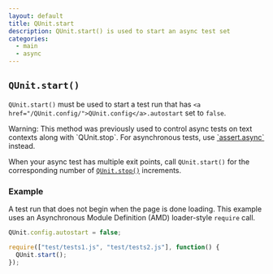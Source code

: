 ```yaml
---
layout: default
title: QUnit.start
description: QUnit.start() is used to start an async test set
categories:
  - main
  - async
---
```


## `QUnit.start()`

`QUnit.start()` must be used to start a test run that has `<a href="/QUnit.config/">QUnit.config</a>.autostart` set to `false`.

<p class="warning">Warning: This method was previously used to control async tests on text contexts along with `QUnit.stop`. For asynchronous tests, use <a href="/async/">`assert.async`</a> instead.</p>

When your async test has multiple exit points, call `QUnit.start()` for the corresponding number of <a href="/QUnit.stop/">`QUnit.stop()`</a> increments.

### Example

A test run that does not begin when the page is done loading. This example uses an Asynchronous Module Definition (AMD) loader-style `require` call.

```js
QUnit.config.autostart = false;

require(["test/tests1.js", "test/tests2.js"], function() {
  QUnit.start();
});
```
